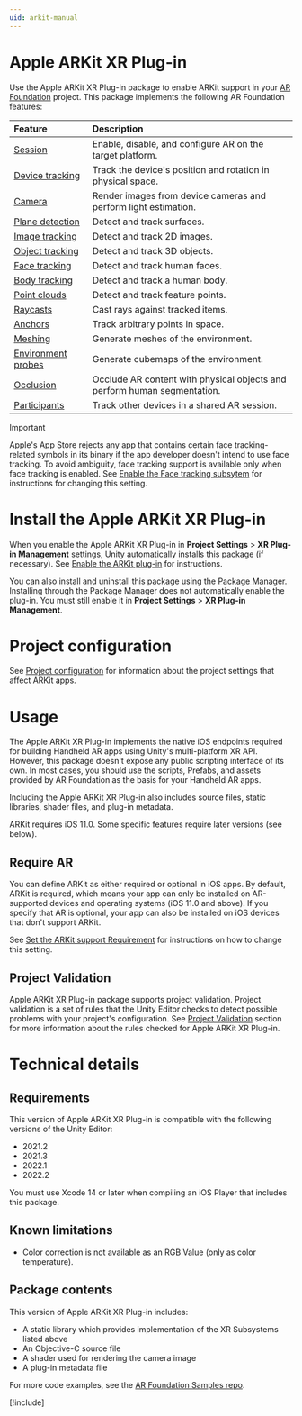 ```yaml
---
uid: arkit-manual
---
```

# Apple ARKit XR Plug-in

Use the Apple ARKit XR Plug-in package to enable ARKit support in your [AR Foundation](https://docs.unity3d.com/Packages/com.unity.xr.arfoundation@latest) project. This package implements the following AR Foundation features:

| Feature | Description |
| :------ | :---------- |
| [Session](xref:arkit-session) | Enable, disable, and configure AR on the target platform. |
| [Device tracking](xref:arfoundation-device-tracking) | Track the device's position and rotation in physical space. |
| [Camera](xref:arkit-camera) | Render images from device cameras and perform light estimation. |
| [Plane detection](xref:arkit-plane-detection) | Detect and track surfaces. |
| [Image tracking](xref:arkit-image-tracking) | Detect and track 2D images. |
| [Object tracking](xref:arkit-object-tracking) | Detect and track 3D objects. |
| [Face tracking](xref:arkit-face-tracking) | Detect and track human faces. |
| [Body tracking](xref:arfoundation-body-tracking) | Detect and track a human body. |
| [Point clouds](xref:arkit-point-clouds) | Detect and track feature points. |
| [Raycasts](xref:arfoundation-raycasts) | Cast rays against tracked items. |
| [Anchors](xref:arfoundation-anchors) | Track arbitrary points in space. |
| [Meshing](xref:arkit-meshing) | Generate meshes of the environment. |
| [Environment probes](xref:arfoundation-environment-probes) | Generate cubemaps of the environment. |
| [Occlusion](xref:arkit-occlusion) | Occlude AR content with physical objects and perform human segmentation. |
| [Participants](xref:arkit-participant-tracking) | Track other devices in a shared AR session. |

> [!IMPORTANT]
> Apple's App Store rejects any app that contains certain face tracking-related symbols in its binary if the app developer doesn't intend to use face tracking. To avoid ambiguity, face tracking support is available only when face tracking is enabled. See [Enable the Face tracking subsytem](xref:arkit-project-config#enable-face-tracking) for instructions for changing this setting.

# Install the Apple ARKit XR Plug-in

When you enable the Apple ARKit XR Plug-in in **Project Settings** > **XR Plug-in Management** settings, Unity automatically installs this package (if necessary). See [Enable the ARKit plug-in](xref:arkit-project-config#enable-the-apple-arkit-plug-in) for instructions.

You can also install and uninstall this package using the [Package Manager](https://learn.unity.com/tutorial/the-package-manager). Installing through the Package Manager does not automatically enable the plug-in. You must still enable it in **Project Settings** > **XR Plug-in Management**.

# Project configuration

See [Project configuration](xref:arkit-project-config) for information about the project settings that affect ARKit apps.

# Usage

The Apple ARKit XR Plug-in implements the native iOS endpoints required for building Handheld AR apps using Unity's multi-platform XR API. However, this package doesn't expose any public scripting interface of its own. In most cases, you should use the scripts, Prefabs, and assets provided by AR Foundation as the basis for your Handheld AR apps.

Including the Apple ARKit XR Plug-in also includes source files, static libraries, shader files, and plug-in metadata.

ARKit requires iOS 11.0. Some specific features require later versions (see below).

## Require AR

You can define ARKit as either required or optional in iOS apps. By default, ARKit is required, which means your app can only be installed on AR-supported devices and operating systems (iOS 11.0 and above). If you specify that AR is optional, your app can also be installed on iOS devices that don't support ARKit.

See [Set the ARKit support Requirement](xref:arkit-project-config#arkit-required) for instructions on how to change this setting.

## Project Validation

Apple ARKit XR Plug-in package supports project validation. Project validation is a set of rules that the Unity Editor checks to detect possible problems with your project's configuration. See [Project Validation](xref:arkit-project-config#project-validation) section for more information about the rules checked for Apple ARKit XR Plug-in.

# Technical details

## Requirements

This version of Apple ARKit XR Plug-in is compatible with the following versions of the Unity Editor:

* 2021.2
* 2021.3
* 2022.1
* 2022.2

You must use Xcode 14 or later when compiling an iOS Player that includes this package.

## Known limitations

* Color correction is not available as an RGB Value (only as color temperature).

## Package contents

This version of Apple ARKit XR Plug-in includes:

* A static library which provides implementation of the XR Subsystems listed above
* An Objective-C source file
* A shader used for rendering the camera image
* A plug-in metadata file

For more code examples, see the [AR Foundation Samples repo](https://github.com/Unity-Technologies/arfoundation-samples).

[!include[](snippets/apple-arkit-trademark.md)]
